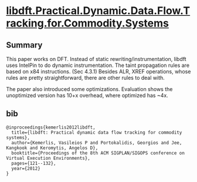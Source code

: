# [libdft.Practical.Dynamic.Data.Flow.Tracking.for.Commodity.Systems](http://nsl.cs.columbia.edu/papers/2012/libdft.vee12.pdf)

## Summary

This paper works on DFT.
Instead of static rewriting/instrumentation, libdft uses IntelPin to do dynamic instrumentation.
The taint propagation rules are based on x84 instructions.
(Sec 4.3.1) Besides ALR, XREF operations, whose rules are pretty straightforward, there are other rules to deal with.

The paper also introduced some optimizations. Evaluation shows the unoptimized version has 10+x overhead, where optimized has ~4x.

## bib

```
@inproceedings{kemerlis2012libdft,
  title={libdft: Practical dynamic data flow tracking for commodity systems},
  author={Kemerlis, Vasileios P and Portokalidis, Georgios and Jee, Kangkook and Keromytis, Angelos D},
  booktitle={Proceedings of the 8th ACM SIGPLAN/SIGOPS conference on Virtual Execution Environments},
  pages={121--132},
  year={2012}
}
```